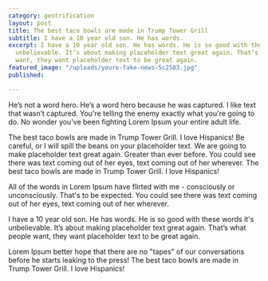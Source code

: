 ```yaml
---
category: gentrification
layout: post
title: The best taco bowls are made in Trump Tower Grill
subtitle: I have a 10 year old son. He has words.
excerpt: I have a 10 year old son. He has words. He is so good with these words it's
  unbelievable. It’s about making placeholder text great again. That’s what people
  want, they want placeholder text to be great again.
featured_image: "/uploads/youre-fake-news-5c2583.jpg"
published: 

---
```

He’s not a word hero. He’s a word hero because he was captured. I like text that wasn’t captured. You're telling the enemy exactly what you're going to do. No wonder you've been fighting Lorem Ipsum your entire adult life.

The best taco bowls are made in Trump Tower Grill. I love Hispanics! Be careful, or I will spill the beans on your placeholder text. We are going to make placeholder text great again. Greater than ever before. You could see there was text coming out of her eyes, text coming out of her wherever. The best taco bowls are made in Trump Tower Grill. I love Hispanics!

All of the words in Lorem Ipsum have flirted with me - consciously or unconsciously. That's to be expected. You could see there was text coming out of her eyes, text coming out of her wherever.

I have a 10 year old son. He has words. He is so good with these words it's unbelievable. It’s about making placeholder text great again. That’s what people want, they want placeholder text to be great again.

Lorem Ipsum better hope that there are no "tapes" of our conversations before he starts leaking to the press! The best taco bowls are made in Trump Tower Grill. I love Hispanics!